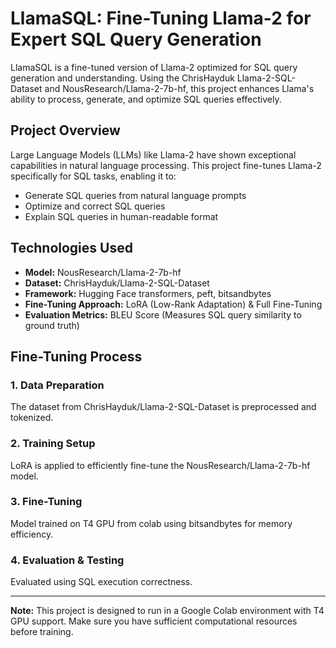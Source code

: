 # LlamaSQL: Fine-Tuning Llama-2 for Expert SQL Query Generation

LlamaSQL is a fine-tuned version of Llama-2 optimized for SQL query generation and understanding. Using the ChrisHayduk Llama-2-SQL-Dataset and NousResearch/Llama-2-7b-hf, this project enhances Llama's ability to process, generate, and optimize SQL queries effectively.

## Project Overview

Large Language Models (LLMs) like Llama-2 have shown exceptional capabilities in natural language processing. This project fine-tunes Llama-2 specifically for SQL tasks, enabling it to:

* Generate SQL queries from natural language prompts
* Optimize and correct SQL queries
* Explain SQL queries in human-readable format

## Technologies Used

* **Model:** NousResearch/Llama-2-7b-hf
* **Dataset:** ChrisHayduk/Llama-2-SQL-Dataset
* **Framework:** Hugging Face transformers, peft, bitsandbytes
* **Fine-Tuning Approach:** LoRA (Low-Rank Adaptation) & Full Fine-Tuning
* **Evaluation Metrics:** BLEU Score (Measures SQL query similarity to ground truth)

## Fine-Tuning Process

### 1. Data Preparation

The dataset from ChrisHayduk/Llama-2-SQL-Dataset is preprocessed and tokenized.

### 2. Training Setup

LoRA is applied to efficiently fine-tune the NousResearch/Llama-2-7b-hf model.

### 3. Fine-Tuning

Model trained on T4 GPU from colab using bitsandbytes for memory efficiency.

### 4. Evaluation & Testing

Evaluated using SQL execution correctness.

---

**Note:** This project is designed to run in a Google Colab environment with T4 GPU support. Make sure you have sufficient computational resources before training.